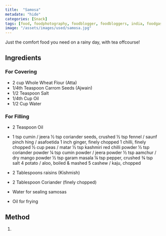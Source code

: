 ```yaml
---
title:  "Samosa"
metadate: "hide"
categories: [Snack]
tags: [food, foodphotography, foodblogger, foodbloggers, india, foodgasm, indianfood, love, foodcoma, foodporn,indiancooking, indianrecipe, foodlovers, indianfood, indianfoodbloggers, foodiesofinstagram, foodlove, indian, indiancouple, eatlocal, eathealthy, eatwell, desifood, trending, tasty, taste, yummyinmytummy, foodie, instafood, instafoodie, foodstagram, instagood, passionatepaprika, foodblog, easy, indian, recipe, mothersrecipe, cooking, easycooking, easyrecipe, simple, simplefood ]
image: "/assets/images/used/samosa.jpg"
---
```


Just the comfort food you need on a rainy day, with tea offcourse! 

## Ingredients
### For Covering
- 2 cup Whole Wheat Flour (Atta)
- 1/4th Teaspoon Carrom Seeds (Ajwain)
- 1/2 Teaspoon Salt
- 1/4th Cup Oil
- 1/2 Cup Water

### For Filling
- 2 Teaspoon Oil
- 1 tsp cumin / jeera
½ tsp coriander seeds, crushed
½ tsp fennel / saunf
pinch hing / asafoetida
1 inch ginger, finely chopped
1 chilli, finely chopped
½ cup peas / matar
½ tsp kashmiri red chilli powder
½ tsp coriander powder
¼ tsp cumin powder / jeera powder
½ tsp aamchur / dry mango powder
½ tsp garam masala
¼ tsp pepper, crushed
¾ tsp salt
4 potato / aloo, boiled & mashed
5 cashew / kaju, chopped
- 2 Tablespoons raisins (Kishmish)
- 2 Tablespoon Coriander (finely chopped)

- Water for sealing samosas
- Oil for frying

## Method

1. 

